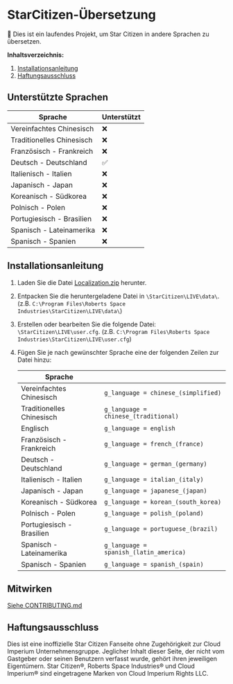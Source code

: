 # StarCitizen-Übersetzung

🚧 Dies ist ein laufendes Projekt, um Star Citizen in andere Sprachen zu übersetzen.

**Inhaltsverzeichnis:**
1. [Installationsanleitung](#installationsanleitung)
3. [Haftungsausschluss](#haftungsausschluss)

## Unterstützte Sprachen

| Sprache | Unterstützt |
|---|---|
| Vereinfachtes Chinesisch | ❌ |
| Traditionelles Chinesisch | ❌ |
| Französisch - Frankreich | ❌ |
| Deutsch - Deutschland | ✅ |
| Italienisch - Italien | ❌ |
| Japanisch - Japan | ❌ |
| Koreanisch - Südkorea | ❌ |
| Polnisch - Polen | ❌ |
| Portugiesisch - Brasilien | ❌ |
| Spanisch - Lateinamerika | ❌ |
| Spanisch - Spanien | ❌ |

## Installationsanleitung
1. Laden Sie die Datei [Localization.zip](https://github.com/Dymerz/StarCitizen-Localization/releases/latest/download/Localization.zip) herunter.
2. Entpacken Sie die heruntergeladene Datei in `\StarCitizen\LIVE\data\`. (z.B. `C:\Program Files\Roberts Space Industries\StarCitizen\LIVE\data\`)
3. Erstellen oder bearbeiten Sie die folgende Datei: `\StarCitizen\LIVE\user.cfg`. (z.B. `C:\Program Files\Roberts Space Industries\StarCitizen\LIVE\user.cfg`)
4. Fügen Sie je nach gewünschter Sprache eine der folgenden Zeilen zur Datei hinzu:

    | Sprache  |   |
    |---|---|
    | Vereinfachtes Chinesisch | `g_language = chinese_(simplified)` |
    | Traditionelles Chinesisch | `g_language = chinese_(traditional)` |
    | Englisch | `g_language = english` |
    | Französisch - Frankreich | `g_language = french_(france)` |
    | Deutsch - Deutschland | `g_language = german_(germany)` |
    | Italienisch - Italien | `g_language = italian_(italy)` |
    | Japanisch - Japan | `g_language = japanese_(japan)` |
    | Koreanisch - Südkorea | `g_language = korean_(south_korea)` |
    | Polnisch - Polen | `g_language = polish_(poland)` |
    | Portugiesisch - Brasilien | `g_language = portuguese_(brazil)` |
    | Spanisch - Lateinamerika | `g_language = spanish_(latin_america)` |
    | Spanisch - Spanien | `g_language = spanish_(spain)` |

## Mitwirken
[Siehe CONTRIBUTING.md](CONTRIBUTING.md)

## Haftungsausschluss

Dies ist eine inoffizielle Star Citizen Fanseite ohne Zugehörigkeit zur Cloud Imperium Unternehmensgruppe. Jeglicher Inhalt dieser Seite, der nicht vom Gastgeber oder seinen Benutzern verfasst wurde, gehört ihren jeweiligen Eigentümern. Star Citizen®, Roberts Space Industries® und Cloud Imperium® sind eingetragene Marken von Cloud Imperium Rights LLC.
